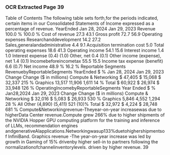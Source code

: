### OCR Extracted Page 39

Table of Contents
The following table sets forth,for the periods indicated, certain items in our Consolidated Statements of Income expressed as a
percentage of revenue.
YearEnded
Jan 28, 2024
Jan 29, 2023
Revenue
100.0 %
100.0 %
Cost of revenue
27.3
43.1
Gross profit
72.7
56.9
Operating expenses
Researchanddevelopment
14.2
27.2
Sales,generalandadministrative
4.4
9.1
Acquisition termination cost
5.0
Total operating expenses
18.6
41.3
Operating income
54.1
15.6
Interest income
1.4
1.0
Interest expense
(0.4)
(1.0)
Other, net
0.4
(0.1)
Other income (expense), net
1.4
(0.1)
Incomebeforeincometax
55.5
15.5
Income tax expense (benefit)
6.6
(0.7)
Net income
48.9 %
16.2 %
Reportable Segments
RevenuebyReportableSegments
YearEnded
$
%
Jan 28, 2024
Jan 29, 2023
Change
Change
($ in millions)
Compute & Networking
$
47,405
$
15,068
$
32,337
215 %
Graphics
13,517
11,906
1,611
14 %
Total
$
60,922
$
26,974
$
33,948
126 %
OperatingIncomebyReportableSegments
Year Ended
$
%
Jan28,2024
Jan 29, 2023
Change
Change
($ in millions)
Compute & Networking
$
32,016
$
5,083
$
26,933
530 %
Graphics
5,846
4,552
1,294
28 %
All Other
(4,890)
(5,411)
521
(10)%
Total
$
32,972
$
4,224
$
28,748
681 %
Compute&Networkingrevenue-Theyear-on-year increasewas due to higherData Center revenue.Compute grew 266% due to
higher shipments of the NVIDIA Hopper GPU computing platform for the training and inference of LLMs, recommendation engines
andgenerativeAlapplications.Networkingwasup133%duetohighershipmentsof InfiniBand.
Graphics revenue -The year-on-year increase was led by growth in Gaming of 15% drivenby higher sell-in to partners following the
normalizationofchannelinventorylevels.
driven by higher revenue.
39